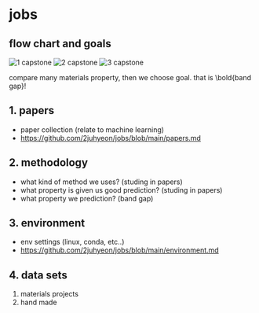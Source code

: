 # jobs

## flow chart and goals

![1 capstone](https://user-images.githubusercontent.com/64780986/167266161-166e5212-bd53-4307-b3ef-8b16bbe8c319.PNG)
![2 capstone](https://user-images.githubusercontent.com/64780986/167266162-dc59d176-a8c7-467e-906c-3bef145db682.PNG)
![3 capstone](https://user-images.githubusercontent.com/64780986/167266170-a8644912-ed00-48b4-b341-fe994a5788e5.PNG)

compare many materials property, then we choose goal. that is \bold{band gap}!


## 1. papers
  - paper collection (relate to machine learning)
  - https://github.com/2juhyeon/jobs/blob/main/papers.md

## 2. methodology
  - what kind of method we uses? (studing in papers)
  - what property is given us good prediction? (studing in papers)
  - what property we prediction? (band gap)

## 3. environment
  - env settings (linux, conda, etc..)
  - https://github.com/2juhyeon/jobs/blob/main/environment.md
## 4. data sets
  1. materials projects
  2. hand made


